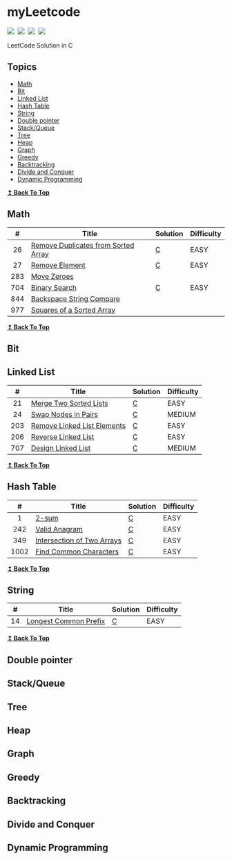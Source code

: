 # myLeetcode

![](https://img.shields.io/badge/SOLVED-13-green)&nbsp;
![](https://img.shields.io/badge/EASY-11-orange)&nbsp;
![](https://img.shields.io/badge/MEDIUM-2-red)&nbsp;
![](https://img.shields.io/badge/LANGUAGE-C-blue)

LeetCode Solution in C

## Topics
- [Math](#math)
- [Bit](#bit)
- [Linked List](#linked-list)
- [Hash Table](#hash-table)
- [String](#string)
- [Double pointer](#Double-pointer)
- [Stack/Queue](#stackqueue)
- [Tree](#tree)
- [Heap](#heap)
- [Graph](#graph)
- [Greedy](#greedy)
- [Backtracking](#backtracking)
- [Divide and Conquer](#divide-and-conquer)
- [Dynamic Programming](#dynamic-programming)

<div>
  <b><a href="#topics">↥ Back To Top</a></b>
</div>

## Math
| # | Title | Solution | Difficulty |
|:-:|-|-|-|
|26|[Remove Duplicates from Sorted Array](https://leetcode.com/problems/remove-duplicates-from-sorted-array/)|[C](math/remove-duplicates-from-sorted-array/remove-duplicates-from-sorted-array.c)|EASY|
|27|[Remove Element](https://leetcode.com/problems/remove-element/)|[C](math/remove-element/remove-element.c)|EASY|
|283|[Move Zeroes](https://leetcode.com/problems/move-zeroes/)|||
|704|[Binary Search](https://leetcode.com/problems/binary-search/)|[C](math/binary-search/binary-search.c)|EASY|
|844|[Backspace String Compare](https://leetcode.com/problems/backspace-string-compare/)|||
|977|[Squares of a Sorted Array](https://leetcode.com/problems/squares-of-a-sorted-array/)|||

<div>
  <b><a href="#topics">↥ Back To Top</a></b>
</div>

## Bit


## Linked List
| # | Title | Solution | Difficulty |
|:-:|-|-|-|
|21|[Merge Two Sorted Lists](https://leetcode.com/problems/merge-two-sorted-lists/)|[C](link-list/Merge-Two-Sorted-Lists/merge-two-sorted-list.c)|EASY|
|24|[Swap Nodes in Pairs](https://leetcode.com/problems/swap-nodes-in-pairs/)|[C](link-list/swap-nodes-in-pairs/swap-nodes-in-pairs.c)|MEDIUM|
|203|[Remove Linked List Elements](https://leetcode.com/problems/remove-linked-list-elements/)|[C](link-list/remove-linked-list-elements/remove-linked-list-elements.c)|EASY|
|206|[Reverse Linked List](https://leetcode.com/problems/reverse-linked-list/submissions/)|[C](link-list/reverse-linked-list/reverse-linked-list.c)|EASY|
|707|[Design Linked List](https://leetcode.com/problems/design-linked-list/)|[C](link-list/design-linked-list/design-linked-list.c)|MEDIUM|

<div>
  <b><a href="#topics">↥ Back To Top</a></b>
</div>

## Hash Table
| # | Title | Solution | Difficulty |
|:-:|-|-|-|
|1|[2-sum](https://leetcode.com/problems/two-sum/)|[C](/hash-table/2-sum/2-sum.c)|EASY|
|242|[Valid Anagram](https://leetcode.com/problems/valid-anagram/)|[C](hash-table/valid-anagram/valid-anagram.c)|EASY|
|349|[Intersection of Two Arrays](https://leetcode.com/problems/intersection-of-two-arrays/)|[C](hash-table/intersection-of-two-arrays/intersection-of-two-arrays.c)|EASY|
|1002|[Find Common Characters](https://leetcode.com/problems/find-common-characters/)|[C](hash-table/find-common-characters/find-common-characters.c)|EASY|


<div>
  <b><a href="#topics">↥ Back To Top</a></b>
</div>


## String
| # | Title | Solution | Difficulty |
|:-:|-|-|-|
|14|[Longest Common Prefix](https://leetcode.com/problems/longest-common-prefix/)|[C](string/longest-common-prefix/longest-common-prefix.c)|EASY|

<div>
  <b><a href="#topics">↥ Back To Top</a></b>
</div>

## Double pointer


## Stack/Queue


## Tree


## Heap


## Graph


## Greedy


## Backtracking


## Divide and Conquer


## Dynamic Programming
